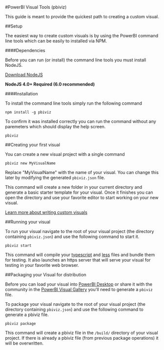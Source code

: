 #PowerBI Visual Tools (pbiviz)

This guide is meant to provide the quickest path to creating a custom visual.

##Setup

The easiest way to create custom visuals is by using the PowerBI command line tools which can be easily to installed via NPM.


####Dependencies

Before you can run (or install) the command line tools you must install NodeJS.

[Download NodeJS](https://nodejs.org)

**NodeJS 4.0+ Required (6.0 recommended)**

####Installation

To install the command line tools simply run the following command

```
npm install -g pbiviz
```

To confirm it was installed correctly you can run the command without any paremeters which should display the help screen.

```
pbiviz
```

##Creating your first visual

You can create a new visual project with a single command

```
pbiviz new MyVisualName
```

Replace "MyVisualName" with the name of your visual. You can change this later by modifying the generated `pbiviz.json` file.

This command will create a new folder in your current directory and generate a basic starter template for your visual. Once it finishes you can open the directory and use your favorite editor to start working on your new visual.

[Learn more about writing custom visuals](https://github.com/microsoft/powerbi-visuals-contracts) 

##Running your visual

To run your visual navigate to the root of your visual project (the directory containing `pbiviz.json`) and use the following command to start it.

```
pbiviz start
```

This command will compile your [typescript](http://www.typescriptlang.org/) and [less](http://lesscss.org/) files and bundle them for testing. It also launches an https server that will serve your visual for testing in your favorite web browser.

##Packaging your Visual for distribution

Before you can load your visual into [PowerBI Desktop](https://powerbi.microsoft.com/en-us/desktop/) or share it with the community in the [PowerBI Visual Gallery](https://visuals.powerbi.com) you'll need to generate a `pbiviz` file.

To package your visual navigate to the root of your visual project (the directory containing `pbiviz.json`) and use the following command to generate a pbiviz file.

```
pbiviz package
```

This command will create a pbiviz file in the `/build/` directory of your visual project. If there is already a pbiviz file (from previous package operations) it will be overwritten.
